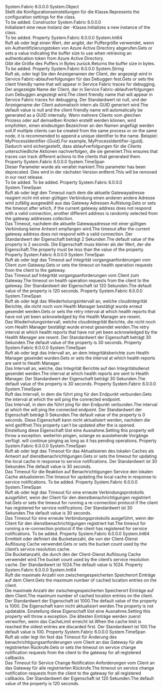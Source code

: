 <Type Name="FabricClientSettings" FullName="System.Fabric.FabricClientSettings">
  <TypeSignature Language="C#" Value="public sealed class FabricClientSettings" />
  <TypeSignature Language="ILAsm" Value=".class public auto ansi sealed beforefieldinit FabricClientSettings extends System.Object" />
  <TypeSignature Language="DocId" Value="T:System.Fabric.FabricClientSettings" />
  <TypeSignature Language="VB.NET" Value="Public NotInheritable Class FabricClientSettings" />
  <TypeSignature Language="F#" Value="type FabricClientSettings = class" />
  <AssemblyInfo>
    <AssemblyName>System.Fabric</AssemblyName>
    <AssemblyVersion>6.0.0.0</AssemblyVersion>
  </AssemblyInfo>
  <Base>
    <BaseTypeName>System.Object</BaseTypeName>
  </Base>
  <Interfaces />
  <Docs>
    <summary>
      <para><span data-ttu-id="da476-101">Stellt die Konfigurationseinstellungen für die <see cref="T:System.Fabric.FabricClient" /> Klasse.</span><span class="sxs-lookup"><span data-stu-id="da476-101">Represents the configuration settings for the <see cref="T:System.Fabric.FabricClient" /> class.</span></span></para>
    </summary>
    <remarks>To be added.</remarks>
  </Docs>
  <Members>
    <Member MemberName=".ctor">
      <MemberSignature Language="C#" Value="public FabricClientSettings ();" />
      <MemberSignature Language="ILAsm" Value=".method public hidebysig specialname rtspecialname instance void .ctor() cil managed" />
      <MemberSignature Language="DocId" Value="M:System.Fabric.FabricClientSettings.#ctor" />
      <MemberSignature Language="VB.NET" Value="Public Sub New ()" />
      <MemberType>Constructor</MemberType>
      <AssemblyInfo>
        <AssemblyName>System.Fabric</AssemblyName>
        <AssemblyVersion>6.0.0.0</AssemblyVersion>
      </AssemblyInfo>
      <Parameters />
      <Docs>
        <summary>
          <para><span data-ttu-id="da476-102">Initialisiert eine neue Instanz der <see cref="T:System.Fabric.FabricClientSettings" />-Klasse.</span><span class="sxs-lookup"><span data-stu-id="da476-102">Initializes a new instance of the <see cref="T:System.Fabric.FabricClientSettings" /> class.</span></span></para>
        </summary>
        <remarks>To be added.</remarks>
      </Docs>
    </Member>
    <Member MemberName="AuthTokenBufferSize">
      <MemberSignature Language="C#" Value="public long AuthTokenBufferSize { get; set; }" />
      <MemberSignature Language="ILAsm" Value=".property instance int64 AuthTokenBufferSize" />
      <MemberSignature Language="DocId" Value="P:System.Fabric.FabricClientSettings.AuthTokenBufferSize" />
      <MemberSignature Language="VB.NET" Value="Public Property AuthTokenBufferSize As Long" />
      <MemberSignature Language="F#" Value="member this.AuthTokenBufferSize : int64 with get, set" Usage="System.Fabric.FabricClientSettings.AuthTokenBufferSize" />
      <MemberType>Property</MemberType>
      <AssemblyInfo>
        <AssemblyName>System.Fabric</AssemblyName>
        <AssemblyVersion>6.0.0.0</AssemblyVersion>
      </AssemblyInfo>
      <ReturnValue>
        <ReturnType>System.Int64</ReturnType>
      </ReturnValue>
      <Docs>
        <summary>
            <span data-ttu-id="da476-103">Ruft ab oder legt einen Wert, der angibt, der Puffergröße verwendet, wenn ein Authentifizierungstoken von Azure Active Directory abgerufen.</span><span class="sxs-lookup"><span data-stu-id="da476-103">Gets or sets a value indicating the buffer size to use when retrieving an authentication token from Azure Active Directory.</span></span>
            </summary>
        <value>
            <span data-ttu-id="da476-104">Gibt die Größe des Puffers in Bytes zurück.</span><span class="sxs-lookup"><span data-stu-id="da476-104">Returns the buffer size in bytes.</span></span>
            </value>
        <remarks>To be added.</remarks>
      </Docs>
    </Member>
    <Member MemberName="ClientFriendlyName">
      <MemberSignature Language="C#" Value="public string ClientFriendlyName { get; set; }" />
      <MemberSignature Language="ILAsm" Value=".property instance string ClientFriendlyName" />
      <MemberSignature Language="DocId" Value="P:System.Fabric.FabricClientSettings.ClientFriendlyName" />
      <MemberSignature Language="VB.NET" Value="Public Property ClientFriendlyName As String" />
      <MemberSignature Language="F#" Value="member this.ClientFriendlyName : string with get, set" Usage="System.Fabric.FabricClientSettings.ClientFriendlyName" />
      <MemberType>Property</MemberType>
      <AssemblyInfo>
        <AssemblyName>System.Fabric</AssemblyName>
        <AssemblyVersion>6.0.0.0</AssemblyVersion>
      </AssemblyInfo>
      <ReturnValue>
        <ReturnType>System.String</ReturnType>
      </ReturnValue>
      <Docs>
        <summary>
          <para><span data-ttu-id="da476-105">Ruft ab, oder legt Sie den Anzeigenamen der Client, der angezeigt wird in Service Fabric-ablaufverfolgungen für das Debuggen fest.</span><span class="sxs-lookup"><span data-stu-id="da476-105">Gets or sets the client friendly name that will appear in Service Fabric traces for debugging.</span></span></para>
        </summary>
        <value>
          <para><span data-ttu-id="da476-106">Der angezeigte Name der Client, der in Service Fabric-ablaufverfolgungen zum Debuggen angezeigt wird.</span><span class="sxs-lookup"><span data-stu-id="da476-106">The client friendly name that will appear in Service Fabric traces for debugging.</span></span></para>
        </value>
        <remarks>
          <para><span data-ttu-id="da476-107">Der Standardwert ist null, und der Anzeigename der Client automatisch intern als GUID generiert wird.</span><span class="sxs-lookup"><span data-stu-id="da476-107">The default value is null and the client friendly name will automatically be generated as a GUID internally.</span></span></para>
          <para><span data-ttu-id="da476-108">Wenn mehrere Clients vom gleichen Prozess oder auf demselben Knoten erstellt werden können, wird empfohlen, einen eindeutigen Bezeichner an den Namen angefügt werden soll.</span><span class="sxs-lookup"><span data-stu-id="da476-108">If multiple clients can be created from the same process or on the same node, it is recommended to append a unique identifier to the name.</span></span>
            <span data-ttu-id="da476-109">Beispiel: MyProcessIdentifier-{Guid}.</span><span class="sxs-lookup"><span data-stu-id="da476-109">For example, MyProcessIdentifier-{guid}.</span></span>
            <span data-ttu-id="da476-110">Dadurch wird sichergestellt, dass ablaufverfolgungen für die Clients unterschiedliche Aktionen nachverfolgen, die sie generiert.</span><span class="sxs-lookup"><span data-stu-id="da476-110">This ensures that traces can track different actions to the clients that generated them.</span></span>
            </para>
        </remarks>
      </Docs>
    </Member>
    <Member MemberName="ConnectionIdleTimeout">
      <MemberSignature Language="C#" Value="public TimeSpan ConnectionIdleTimeout { get; set; }" />
      <MemberSignature Language="ILAsm" Value=".property instance valuetype System.TimeSpan ConnectionIdleTimeout" />
      <MemberSignature Language="DocId" Value="P:System.Fabric.FabricClientSettings.ConnectionIdleTimeout" />
      <MemberSignature Language="VB.NET" Value="Public Property ConnectionIdleTimeout As TimeSpan" />
      <MemberSignature Language="F#" Value="member this.ConnectionIdleTimeout : TimeSpan with get, set" Usage="System.Fabric.FabricClientSettings.ConnectionIdleTimeout" />
      <MemberType>Property</MemberType>
      <AssemblyInfo>
        <AssemblyName>System.Fabric</AssemblyName>
        <AssemblyVersion>6.0.0.0</AssemblyVersion>
      </AssemblyInfo>
      <ReturnValue>
        <ReturnType>System.TimeSpan</ReturnType>
      </ReturnValue>
      <Docs>
        <summary>
            <span data-ttu-id="da476-111">Dieser Parameter wurde als veraltet markiert.</span><span class="sxs-lookup"><span data-stu-id="da476-111">This parameter has been deprecated.</span></span> <span data-ttu-id="da476-112">Dies wird in der nächsten Version entfernt.</span><span class="sxs-lookup"><span data-stu-id="da476-112">This will be removed in our next release.</span></span>
            </summary>
        <value>To be added.</value>
        <remarks>To be added.</remarks>
      </Docs>
    </Member>
    <Member MemberName="ConnectionInitializationTimeout">
      <MemberSignature Language="C#" Value="public TimeSpan ConnectionInitializationTimeout { get; set; }" />
      <MemberSignature Language="ILAsm" Value=".property instance valuetype System.TimeSpan ConnectionInitializationTimeout" />
      <MemberSignature Language="DocId" Value="P:System.Fabric.FabricClientSettings.ConnectionInitializationTimeout" />
      <MemberSignature Language="VB.NET" Value="Public Property ConnectionInitializationTimeout As TimeSpan" />
      <MemberSignature Language="F#" Value="member this.ConnectionInitializationTimeout : TimeSpan with get, set" Usage="System.Fabric.FabricClientSettings.ConnectionInitializationTimeout" />
      <MemberType>Property</MemberType>
      <AssemblyInfo>
        <AssemblyName>System.Fabric</AssemblyName>
        <AssemblyVersion>6.0.0.0</AssemblyVersion>
      </AssemblyInfo>
      <ReturnValue>
        <ReturnType>System.TimeSpan</ReturnType>
      </ReturnValue>
      <Docs>
        <summary>
          <para><span data-ttu-id="da476-113">Ruft ab oder legt den Timeout nach dem die aktuelle Gatewayadresse reagiert nicht mit einer gültigen Verbindung einen anderen andere Adresse wird zufällig ausgewählt aus das Gateway Adressen Auflistung.</span><span class="sxs-lookup"><span data-stu-id="da476-113">Gets or sets the timeout after which, if the current gateway address does not respond with a valid connection, another different address is randomly selected from the gateway addresses collection.</span></span></para>
        </summary>
        <value>
          <para><span data-ttu-id="da476-114">Das Timeout, nachdem die aktuelle Gatewayadresse mit einer gültigen Verbindung keine Antwort empfangen wird.</span><span class="sxs-lookup"><span data-stu-id="da476-114">The timeout after the current gateway address does not respond with a valid connection.</span></span></para>
        </value>
        <remarks>
          <para><span data-ttu-id="da476-115">Der Standardwert der <see cref="P:System.Fabric.FabricClientSettings.ConnectionInitializationTimeout" /> Eigenschaft beträgt 2 Sekunden.</span><span class="sxs-lookup"><span data-stu-id="da476-115">The default value of the <see cref="P:System.Fabric.FabricClientSettings.ConnectionInitializationTimeout" /> property is 2 seconds.</span></span></para>
          <para><span data-ttu-id="da476-116">Die <see cref="P:System.Fabric.FabricClientSettings.ConnectionInitializationTimeout" /> Eigenschaft muss kleiner als der Wert, der die <see cref="P:System.Fabric.FabricClientSettings.ServiceChangePollInterval" /> Eigenschaft.</span><span class="sxs-lookup"><span data-stu-id="da476-116">The <see cref="P:System.Fabric.FabricClientSettings.ConnectionInitializationTimeout" /> property must be less than the value of the <see cref="P:System.Fabric.FabricClientSettings.ServiceChangePollInterval" /> property.</span></span></para>
        </remarks>
      </Docs>
    </Member>
    <Member MemberName="HealthOperationTimeout">
      <MemberSignature Language="C#" Value="public TimeSpan HealthOperationTimeout { get; set; }" />
      <MemberSignature Language="ILAsm" Value=".property instance valuetype System.TimeSpan HealthOperationTimeout" />
      <MemberSignature Language="DocId" Value="P:System.Fabric.FabricClientSettings.HealthOperationTimeout" />
      <MemberSignature Language="VB.NET" Value="Public Property HealthOperationTimeout As TimeSpan" />
      <MemberSignature Language="F#" Value="member this.HealthOperationTimeout : TimeSpan with get, set" Usage="System.Fabric.FabricClientSettings.HealthOperationTimeout" />
      <MemberType>Property</MemberType>
      <AssemblyInfo>
        <AssemblyName>System.Fabric</AssemblyName>
        <AssemblyVersion>6.0.0.0</AssemblyVersion>
      </AssemblyInfo>
      <ReturnValue>
        <ReturnType>System.TimeSpan</ReturnType>
      </ReturnValue>
      <Docs>
        <summary>
          <para><span data-ttu-id="da476-117">Ruft ab oder legt das Timeout auf Integrität vorgangsanforderungen vom Client zum Gateway.</span><span class="sxs-lookup"><span data-stu-id="da476-117">Gets or sets the timeout on health operation requests from the client to the gateway.</span></span></para>
        </summary>
        <value>
          <para><span data-ttu-id="da476-118">Das Timeout auf Integrität vorgangsanforderungen vom Client zum Gateway.</span><span class="sxs-lookup"><span data-stu-id="da476-118">The timeout on health operation requests from the client to the gateway.</span></span></para>
        </value>
        <remarks>
          <para><span data-ttu-id="da476-119">Der Standardwert der <see cref="P:System.Fabric.FabricClientSettings.HealthOperationTimeout" /> Eigenschaft ist 120 Sekunden.</span><span class="sxs-lookup"><span data-stu-id="da476-119">The default value of the <see cref="P:System.Fabric.FabricClientSettings.HealthOperationTimeout" /> property is 120 seconds.</span></span></para>
        </remarks>
      </Docs>
    </Member>
    <Member MemberName="HealthReportRetrySendInterval">
      <MemberSignature Language="C#" Value="public TimeSpan HealthReportRetrySendInterval { get; set; }" />
      <MemberSignature Language="ILAsm" Value=".property instance valuetype System.TimeSpan HealthReportRetrySendInterval" />
      <MemberSignature Language="DocId" Value="P:System.Fabric.FabricClientSettings.HealthReportRetrySendInterval" />
      <MemberSignature Language="VB.NET" Value="Public Property HealthReportRetrySendInterval As TimeSpan" />
      <MemberSignature Language="F#" Value="member this.HealthReportRetrySendInterval : TimeSpan with get, set" Usage="System.Fabric.FabricClientSettings.HealthReportRetrySendInterval" />
      <MemberType>Property</MemberType>
      <AssemblyInfo>
        <AssemblyName>System.Fabric</AssemblyName>
        <AssemblyVersion>6.0.0.0</AssemblyVersion>
      </AssemblyInfo>
      <ReturnValue>
        <ReturnType>System.TimeSpan</ReturnType>
      </ReturnValue>
      <Docs>
        <summary>
          <para><span data-ttu-id="da476-120">Ruft ab oder legt das Wiederholungsintervall an, welche cloudintegrität Berichte, die nicht noch vom Health Manager bestätigt wurde erneut gesendet werden.</span><span class="sxs-lookup"><span data-stu-id="da476-120">Gets or sets the retry interval at which health reports that have not yet been acknowledged by the Health Manager are resent.</span></span></para>
        </summary>
        <value>
          <para><span data-ttu-id="da476-121">Das Wiederholungsintervall, welche cloudintegrität Berichte, die nicht noch vom Health Manager bestätigt wurde erneut gesendet werden.</span><span class="sxs-lookup"><span data-stu-id="da476-121">The retry interval at which health reports that have not yet been acknowledged by the Health Manager are resent.</span></span></para>
        </value>
        <remarks>
          <para><span data-ttu-id="da476-122">Der Standardwert der <see cref="P:System.Fabric.FabricClientSettings.HealthReportRetrySendInterval" /> Eigenschaft beträgt 30 Sekunden.</span><span class="sxs-lookup"><span data-stu-id="da476-122">The default value of the <see cref="P:System.Fabric.FabricClientSettings.HealthReportRetrySendInterval" /> property is 30 seconds.</span></span></para>
        </remarks>
      </Docs>
    </Member>
    <Member MemberName="HealthReportSendInterval">
      <MemberSignature Language="C#" Value="public TimeSpan HealthReportSendInterval { get; set; }" />
      <MemberSignature Language="ILAsm" Value=".property instance valuetype System.TimeSpan HealthReportSendInterval" />
      <MemberSignature Language="DocId" Value="P:System.Fabric.FabricClientSettings.HealthReportSendInterval" />
      <MemberSignature Language="VB.NET" Value="Public Property HealthReportSendInterval As TimeSpan" />
      <MemberSignature Language="F#" Value="member this.HealthReportSendInterval : TimeSpan with get, set" Usage="System.Fabric.FabricClientSettings.HealthReportSendInterval" />
      <MemberType>Property</MemberType>
      <AssemblyInfo>
        <AssemblyName>System.Fabric</AssemblyName>
        <AssemblyVersion>6.0.0.0</AssemblyVersion>
      </AssemblyInfo>
      <ReturnValue>
        <ReturnType>System.TimeSpan</ReturnType>
      </ReturnValue>
      <Docs>
        <summary>
          <para><span data-ttu-id="da476-123">Ruft ab oder legt das Intervall an, an dem Integritätsberichte zum Health Manager gesendet wurden.</span><span class="sxs-lookup"><span data-stu-id="da476-123">Gets or sets the interval at which health reports are sent to Health Manager.</span></span></para>
        </summary>
        <value>
          <para><span data-ttu-id="da476-124">Das Intervall an, welche, das Integrität Berichte auf den Integritätsdienst gesendet werden.</span><span class="sxs-lookup"><span data-stu-id="da476-124">The interval at which health reports are sent to Health Manager.</span></span></para>
        </value>
        <remarks>
          <para><span data-ttu-id="da476-125">Der Standardwert der <see cref="P:System.Fabric.FabricClientSettings.HealthReportSendInterval" /> Eigenschaft beträgt 30 Sekunden.</span><span class="sxs-lookup"><span data-stu-id="da476-125">The default value of the <see cref="P:System.Fabric.FabricClientSettings.HealthReportSendInterval" /> property is 30 seconds.</span></span></para>
        </remarks>
      </Docs>
    </Member>
    <Member MemberName="KeepAliveInterval">
      <MemberSignature Language="C#" Value="public TimeSpan KeepAliveInterval { get; set; }" />
      <MemberSignature Language="ILAsm" Value=".property instance valuetype System.TimeSpan KeepAliveInterval" />
      <MemberSignature Language="DocId" Value="P:System.Fabric.FabricClientSettings.KeepAliveInterval" />
      <MemberSignature Language="VB.NET" Value="Public Property KeepAliveInterval As TimeSpan" />
      <MemberSignature Language="F#" Value="member this.KeepAliveInterval : TimeSpan with get, set" Usage="System.Fabric.FabricClientSettings.KeepAliveInterval" />
      <MemberType>Property</MemberType>
      <AssemblyInfo>
        <AssemblyName>System.Fabric</AssemblyName>
        <AssemblyVersion>6.0.0.0</AssemblyVersion>
      </AssemblyInfo>
      <ReturnValue>
        <ReturnType>System.TimeSpan</ReturnType>
      </ReturnValue>
      <Docs>
        <summary>
          <para><span data-ttu-id="da476-126">Ruft das Intervall, in dem die <see cref="T:System.Fabric.FabricClient" /> führt ping für den Endpunkt verbunden.</span><span class="sxs-lookup"><span data-stu-id="da476-126">Gets the interval at which the <see cref="T:System.Fabric.FabricClient" /> will ping the connected endpoint.</span></span></para>
        </summary>
        <value>
          <para><span data-ttu-id="da476-127">Das Intervall, in dem die <see cref="T:System.Fabric.FabricClient" /> führt ping für den Endpunkt verbunden.</span><span class="sxs-lookup"><span data-stu-id="da476-127">The interval at which the <see cref="T:System.Fabric.FabricClient" /> will ping the connected endpoint.</span></span></para>
        </value>
        <remarks>
          <para><span data-ttu-id="da476-128">Der Standardwert der <see cref="P:System.Fabric.FabricClientSettings.KeepAliveInterval" /> Eigenschaft beträgt 0 Sekunden.</span><span class="sxs-lookup"><span data-stu-id="da476-128">The default value of the <see cref="P:System.Fabric.FabricClientSettings.KeepAliveInterval" /> property is 0 seconds.</span></span></para>
          <para><span data-ttu-id="da476-129">Diese Eigenschaft kann nicht aktualisiert werden, nachdem die <see cref="T:System.Fabric.FabricClient" /> wird geöffnet.</span><span class="sxs-lookup"><span data-stu-id="da476-129">This property can't be updated after the <see cref="T:System.Fabric.FabricClient" /> is opened.</span></span>
            <span data-ttu-id="da476-130">Einstellung diese Eigenschaft löst eine <see cref="T:System.ArgumentException" /> Ausnahme.</span><span class="sxs-lookup"><span data-stu-id="da476-130">Setting this property will throw a <see cref="T:System.ArgumentException" /> exception.</span></span></para>
          <para>
            <span data-ttu-id="da476-131"><see cref="T:System.Fabric.FabricClient" />weiterhin pingen, solange es ausstehende Vorgänge verfügt.</span><span class="sxs-lookup"><span data-stu-id="da476-131"><see cref="T:System.Fabric.FabricClient" /> will continue pinging as long as it has pending operations.</span></span></para>
        </remarks>
      </Docs>
    </Member>
    <Member MemberName="NotificationCacheUpdateTimeout">
      <MemberSignature Language="C#" Value="public TimeSpan NotificationCacheUpdateTimeout { get; set; }" />
      <MemberSignature Language="ILAsm" Value=".property instance valuetype System.TimeSpan NotificationCacheUpdateTimeout" />
      <MemberSignature Language="DocId" Value="P:System.Fabric.FabricClientSettings.NotificationCacheUpdateTimeout" />
      <MemberSignature Language="VB.NET" Value="Public Property NotificationCacheUpdateTimeout As TimeSpan" />
      <MemberSignature Language="F#" Value="member this.NotificationCacheUpdateTimeout : TimeSpan with get, set" Usage="System.Fabric.FabricClientSettings.NotificationCacheUpdateTimeout" />
      <MemberType>Property</MemberType>
      <AssemblyInfo>
        <AssemblyName>System.Fabric</AssemblyName>
        <AssemblyVersion>6.0.0.0</AssemblyVersion>
      </AssemblyInfo>
      <ReturnValue>
        <ReturnType>System.TimeSpan</ReturnType>
      </ReturnValue>
      <Docs>
        <summary>
          <para><span data-ttu-id="da476-132">Ruft ab oder legt das Timeout für das Aktualisieren des lokalen Caches als Antwort auf dienstbenachrichtigungen.</span><span class="sxs-lookup"><span data-stu-id="da476-132">Gets or sets the timeout for updating the local cache in response to service notifications.</span></span> <span data-ttu-id="da476-133">Der Standardwert ist 30 Sekunden.</span><span class="sxs-lookup"><span data-stu-id="da476-133">The default value is 30 seconds.</span></span></para>
        </summary>
        <value>
          <para><span data-ttu-id="da476-134">Das Timeout für die Reaktion auf Benachrichtigungen Service den lokalen Cache aktualisieren.</span><span class="sxs-lookup"><span data-stu-id="da476-134">The timeout for updating the local cache in response to service notifications.</span></span></para>
        </value>
        <remarks>To be added.</remarks>
      </Docs>
    </Member>
    <Member MemberName="NotificationGatewayConnectionTimeout">
      <MemberSignature Language="C#" Value="public TimeSpan NotificationGatewayConnectionTimeout { get; set; }" />
      <MemberSignature Language="ILAsm" Value=".property instance valuetype System.TimeSpan NotificationGatewayConnectionTimeout" />
      <MemberSignature Language="DocId" Value="P:System.Fabric.FabricClientSettings.NotificationGatewayConnectionTimeout" />
      <MemberSignature Language="VB.NET" Value="Public Property NotificationGatewayConnectionTimeout As TimeSpan" />
      <MemberSignature Language="F#" Value="member this.NotificationGatewayConnectionTimeout : TimeSpan with get, set" Usage="System.Fabric.FabricClientSettings.NotificationGatewayConnectionTimeout" />
      <MemberType>Property</MemberType>
      <AssemblyInfo>
        <AssemblyName>System.Fabric</AssemblyName>
        <AssemblyVersion>6.0.0.0</AssemblyVersion>
      </AssemblyInfo>
      <ReturnValue>
        <ReturnType>System.TimeSpan</ReturnType>
      </ReturnValue>
      <Docs>
        <summary>
          <para><span data-ttu-id="da476-135">Ruft ab oder legt das Timeout für eine erneute Verbindungsprotokolls ausgeführt, wenn der Client für den dienstbenachrichtigungen registriert hat.</span><span class="sxs-lookup"><span data-stu-id="da476-135">Gets or sets the timeout for running a re-connection protocol if the client has registered for service notifications.</span></span> <span data-ttu-id="da476-136">Der Standardwert ist 30 Sekunden.</span><span class="sxs-lookup"><span data-stu-id="da476-136">The default value is 30 seconds.</span></span> </para>
        </summary>
        <value>
          <para><span data-ttu-id="da476-137">Das Timeout für eine erneute Verbindungsprotokolls ausgeführt, wenn der Client für den dienstbenachrichtigungen registriert hat.</span><span class="sxs-lookup"><span data-stu-id="da476-137">The timeout for running a re-connection protocol if the client has registered for service notifications.</span></span></para>
        </value>
        <remarks>To be added.</remarks>
      </Docs>
    </Member>
    <Member MemberName="PartitionLocationCacheBucketCount">
      <MemberSignature Language="C#" Value="public long PartitionLocationCacheBucketCount { get; set; }" />
      <MemberSignature Language="ILAsm" Value=".property instance int64 PartitionLocationCacheBucketCount" />
      <MemberSignature Language="DocId" Value="P:System.Fabric.FabricClientSettings.PartitionLocationCacheBucketCount" />
      <MemberSignature Language="VB.NET" Value="Public Property PartitionLocationCacheBucketCount As Long" />
      <MemberSignature Language="F#" Value="member this.PartitionLocationCacheBucketCount : int64 with get, set" Usage="System.Fabric.FabricClientSettings.PartitionLocationCacheBucketCount" />
      <MemberType>Property</MemberType>
      <AssemblyInfo>
        <AssemblyName>System.Fabric</AssemblyName>
        <AssemblyVersion>6.0.0.0</AssemblyVersion>
      </AssemblyInfo>
      <ReturnValue>
        <ReturnType>System.Int64</ReturnType>
      </ReturnValue>
      <Docs>
        <summary>
          <para><span data-ttu-id="da476-138">Ermittelt oder definiert die Bucketanzahl, die von der Client-Dienst Auflösung Cache verwendet.</span><span class="sxs-lookup"><span data-stu-id="da476-138">Gets or sets the bucket count used by the client’s service resolution cache.</span></span></para>
        </summary>
        <value>
          <para><span data-ttu-id="da476-139">Die Bucketanzahl, die durch den der Client-Dienst Auflösung Cache verwendet wird.</span><span class="sxs-lookup"><span data-stu-id="da476-139">The bucket count used by the client’s service resolution cache.</span></span></para>
        </value>
        <remarks>
          <para><span data-ttu-id="da476-140">Der Standardwert ist 1024.</span><span class="sxs-lookup"><span data-stu-id="da476-140">The default value is 1024.</span></span></para>
        </remarks>
      </Docs>
    </Member>
    <Member MemberName="PartitionLocationCacheLimit">
      <MemberSignature Language="C#" Value="public long PartitionLocationCacheLimit { get; set; }" />
      <MemberSignature Language="ILAsm" Value=".property instance int64 PartitionLocationCacheLimit" />
      <MemberSignature Language="DocId" Value="P:System.Fabric.FabricClientSettings.PartitionLocationCacheLimit" />
      <MemberSignature Language="VB.NET" Value="Public Property PartitionLocationCacheLimit As Long" />
      <MemberSignature Language="F#" Value="member this.PartitionLocationCacheLimit : int64 with get, set" Usage="System.Fabric.FabricClientSettings.PartitionLocationCacheLimit" />
      <MemberType>Property</MemberType>
      <AssemblyInfo>
        <AssemblyName>System.Fabric</AssemblyName>
        <AssemblyVersion>6.0.0.0</AssemblyVersion>
      </AssemblyInfo>
      <ReturnValue>
        <ReturnType>System.Int64</ReturnType>
      </ReturnValue>
      <Docs>
        <summary>
          <para><span data-ttu-id="da476-141">Ruft die maximale Anzahl von zwischengespeicherten Speicherort Einträge auf dem Client.</span><span class="sxs-lookup"><span data-stu-id="da476-141">Gets the maximum number of cached location entries on the client.</span></span></para>
        </summary>
        <value>
          <para><span data-ttu-id="da476-142">Die maximale Anzahl der zwischengespeicherten Speicherort Einträge auf dem Client.</span><span class="sxs-lookup"><span data-stu-id="da476-142">The maximum number of cached location entries on the client.</span></span></para>
        </value>
        <remarks>
          <para><span data-ttu-id="da476-143">Der Standardwert der <see cref="P:System.Fabric.FabricClientSettings.PartitionLocationCacheLimit" /> Eigenschaft ist 1000.</span><span class="sxs-lookup"><span data-stu-id="da476-143">The default value of the <see cref="P:System.Fabric.FabricClientSettings.PartitionLocationCacheLimit" /> property is 1000.</span></span></para>
          <para><span data-ttu-id="da476-144">Die <see cref="P:System.Fabric.FabricClientSettings.PartitionLocationCacheLimit" /> Eigenschaft kann nicht aktualisiert werden.</span><span class="sxs-lookup"><span data-stu-id="da476-144">The <see cref="P:System.Fabric.FabricClientSettings.PartitionLocationCacheLimit" /> property is not updatable.</span></span> <span data-ttu-id="da476-145">Einstellung diese Eigenschaft löst eine <see cref="T:System.ArgumentException" /> Ausnahme.</span><span class="sxs-lookup"><span data-stu-id="da476-145">Setting this property will throw a <see cref="T:System.ArgumentException" /> exception.</span></span></para>
          <para><span data-ttu-id="da476-146">Die ältesten Einträge werden zuerst verworfen, wenn das CacheLimit erreicht ist.</span><span class="sxs-lookup"><span data-stu-id="da476-146">When the cache limit is reached the oldest entries are discarded first.</span></span> <span data-ttu-id="da476-147">Der Standardwert ist 100.</span><span class="sxs-lookup"><span data-stu-id="da476-147">The default value is 100.</span></span></para>
        </remarks>
      </Docs>
    </Member>
    <Member MemberName="ServiceChangePollInterval">
      <MemberSignature Language="C#" Value="public TimeSpan ServiceChangePollInterval { get; set; }" />
      <MemberSignature Language="ILAsm" Value=".property instance valuetype System.TimeSpan ServiceChangePollInterval" />
      <MemberSignature Language="DocId" Value="P:System.Fabric.FabricClientSettings.ServiceChangePollInterval" />
      <MemberSignature Language="VB.NET" Value="Public Property ServiceChangePollInterval As TimeSpan" />
      <MemberSignature Language="F#" Value="member this.ServiceChangePollInterval : TimeSpan with get, set" Usage="System.Fabric.FabricClientSettings.ServiceChangePollInterval" />
      <MemberType>Property</MemberType>
      <AssemblyInfo>
        <AssemblyName>System.Fabric</AssemblyName>
        <AssemblyVersion>6.0.0.0</AssemblyVersion>
      </AssemblyInfo>
      <ReturnValue>
        <ReturnType>System.TimeSpan</ReturnType>
      </ReturnValue>
      <Docs>
        <summary>
          <para><span data-ttu-id="da476-148">Ruft ab oder legt ihn fest das Timeout für Änderung des benachrichtigungsanforderungen vom Client an das Gateway für alle registrierten Rückrufe.</span><span class="sxs-lookup"><span data-stu-id="da476-148">Gets or sets the timeout on service change notification requests from the client to the gateway for all registered callbacks.</span></span></para>
        </summary>
        <value>
          <para><span data-ttu-id="da476-149">Das Timeout für Service Change Notification Anforderungen vom Client an das Gateway für alle registrierten Rückrufe.</span><span class="sxs-lookup"><span data-stu-id="da476-149">The timeout on service change notification requests from the client to the gateway for all registered callbacks.</span></span></para>
        </value>
        <remarks>
          <para><span data-ttu-id="da476-150">Der Standardwert der <see cref="P:System.Fabric.FabricClientSettings.ServiceChangePollInterval" /> Eigenschaft ist 120 Sekunden.</span><span class="sxs-lookup"><span data-stu-id="da476-150">The default value of the <see cref="P:System.Fabric.FabricClientSettings.ServiceChangePollInterval" /> property is 120 seconds.</span></span></para>
        </remarks>
      </Docs>
    </Member>
  </Members>
</Type>